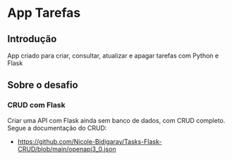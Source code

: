 # App Tarefas

## Introdução

App criado para criar, consultar, atualizar e apagar tarefas com Python e Flask

## Sobre o desafio

### CRUD com Flask
Criar uma API com Flask ainda sem banco de dados, com CRUD completo.
Segue a documentação do CRUD:
  - https://github.com/Nicole-Bidigaray/Tasks-Flask-CRUD/blob/main/openapi3_0.json
